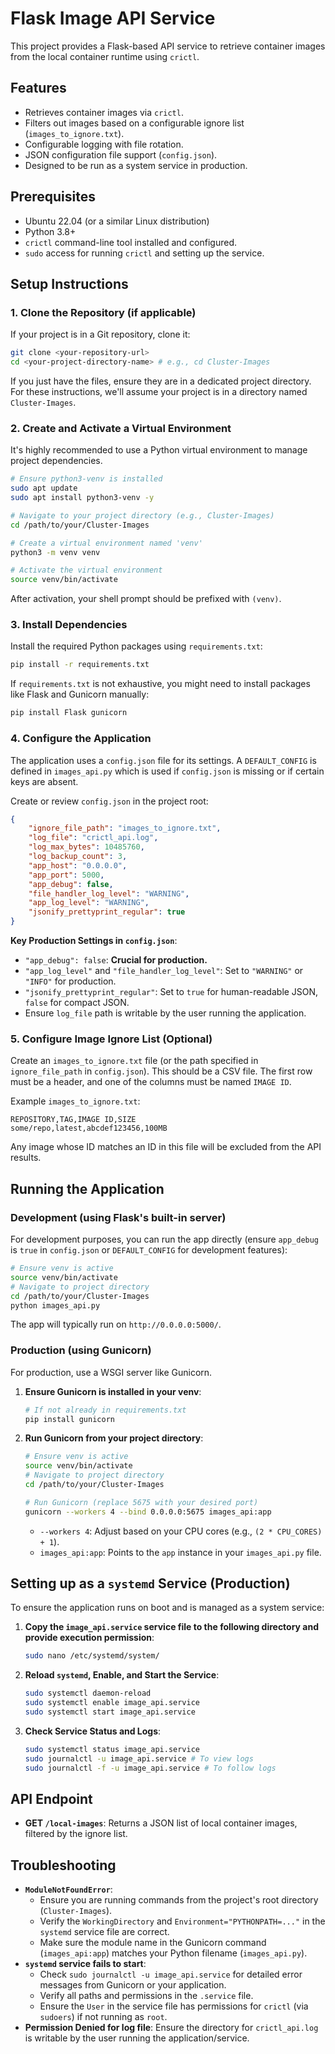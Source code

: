 # Flask Image API Service

This project provides a Flask-based API service to retrieve container images from the local container runtime using `crictl`.

## Features

-   Retrieves container images via `crictl`.
-   Filters out images based on a configurable ignore list (`images_to_ignore.txt`).
-   Configurable logging with file rotation.
-   JSON configuration file support (`config.json`).
-   Designed to be run as a system service in production.

## Prerequisites

-   Ubuntu 22.04 (or a similar Linux distribution)
-   Python 3.8+
-   `crictl` command-line tool installed and configured.
-   `sudo` access for running `crictl` and setting up the service.

## Setup Instructions

### 1. Clone the Repository (if applicable)

If your project is in a Git repository, clone it:
```bash
git clone <your-repository-url>
cd <your-project-directory-name> # e.g., cd Cluster-Images
```
If you just have the files, ensure they are in a dedicated project directory. For these instructions, we'll assume your project is in a directory named `Cluster-Images`.

### 2. Create and Activate a Virtual Environment

It's highly recommended to use a Python virtual environment to manage project dependencies.

```bash
# Ensure python3-venv is installed
sudo apt update
sudo apt install python3-venv -y

# Navigate to your project directory (e.g., Cluster-Images)
cd /path/to/your/Cluster-Images 

# Create a virtual environment named 'venv'
python3 -m venv venv

# Activate the virtual environment
source venv/bin/activate
```
After activation, your shell prompt should be prefixed with `(venv)`.

### 3. Install Dependencies

Install the required Python packages using `requirements.txt`:
```bash
pip install -r requirements.txt
```
If `requirements.txt` is not exhaustive, you might need to install packages like Flask and Gunicorn manually:
```bash
pip install Flask gunicorn
```

### 4. Configure the Application

The application uses a `config.json` file for its settings. A `DEFAULT_CONFIG` is defined in `images_api.py` which is used if `config.json` is missing or if certain keys are absent.

Create or review `config.json` in the project root:
```json
{
    "ignore_file_path": "images_to_ignore.txt",
    "log_file": "crictl_api.log",
    "log_max_bytes": 10485760,
    "log_backup_count": 3,
    "app_host": "0.0.0.0",
    "app_port": 5000,
    "app_debug": false,
    "file_handler_log_level": "WARNING",
    "app_log_level": "WARNING",
    "jsonify_prettyprint_regular": true
}
```
**Key Production Settings in `config.json`**:
-   `"app_debug": false`: **Crucial for production.**
-   `"app_log_level"` and `"file_handler_log_level"`: Set to `"WARNING"` or `"INFO"` for production.
-   `"jsonify_prettyprint_regular"`: Set to `true` for human-readable JSON, `false` for compact JSON.
-   Ensure `log_file` path is writable by the user running the application.

### 5. Configure Image Ignore List (Optional)

Create an `images_to_ignore.txt` file (or the path specified in `ignore_file_path` in `config.json`). This should be a CSV file. The first row must be a header, and one of the columns must be named `IMAGE ID`.

Example `images_to_ignore.txt`:
```csv
REPOSITORY,TAG,IMAGE ID,SIZE
some/repo,latest,abcdef123456,100MB
```
Any image whose ID matches an ID in this file will be excluded from the API results.


## Running the Application

### Development (using Flask's built-in server)

For development purposes, you can run the app directly (ensure `app_debug` is `true` in `config.json` or `DEFAULT_CONFIG` for development features):
```bash
# Ensure venv is active
source venv/bin/activate
# Navigate to project directory
cd /path/to/your/Cluster-Images
python images_api.py 
```
The app will typically run on `http://0.0.0.0:5000/`.

### Production (using Gunicorn)

For production, use a WSGI server like Gunicorn.

1.  **Ensure Gunicorn is installed in your venv**:
    ```bash
    # If not already in requirements.txt
    pip install gunicorn
    ```
2.  **Run Gunicorn from your project directory**:
    ```bash
    # Ensure venv is active
    source venv/bin/activate
    # Navigate to project directory
    cd /path/to/your/Cluster-Images

    # Run Gunicorn (replace 5675 with your desired port)
    gunicorn --workers 4 --bind 0.0.0.0:5675 images_api:app
    ```
    -   `--workers 4`: Adjust based on your CPU cores (e.g., `(2 * CPU_CORES) + 1`).
    -   `images_api:app`: Points to the `app` instance in your `images_api.py` file.

## Setting up as a `systemd` Service (Production)

To ensure the application runs on boot and is managed as a system service:

1.  **Copy the `image_api.service` service file to the following directory and provide execution permission**:
    ```bash
    sudo nano /etc/systemd/system/
    ```

2.  **Reload `systemd`, Enable, and Start the Service**:
    ```bash
    sudo systemctl daemon-reload
    sudo systemctl enable image_api.service
    sudo systemctl start image_api.service
    ```

3.  **Check Service Status and Logs**:
    ```bash
    sudo systemctl status image_api.service
    sudo journalctl -u image_api.service # To view logs
    sudo journalctl -f -u image_api.service # To follow logs
    ```

## API Endpoint

-   **GET `/local-images`**: Returns a JSON list of local container images, filtered by the ignore list.

## Troubleshooting

-   **`ModuleNotFoundError`**:
    -   Ensure you are running commands from the project's root directory (`Cluster-Images`).
    -   Verify the `WorkingDirectory` and `Environment="PYTHONPATH=..."` in the `systemd` service file are correct.
    -   Make sure the module name in the Gunicorn command (`images_api:app`) matches your Python filename (`images_api.py`).
-   **`systemd` service fails to start**:
    -   Check `sudo journalctl -u image_api.service` for detailed error messages from Gunicorn or your application.
    -   Verify all paths and permissions in the `.service` file.
    -   Ensure the `User` in the service file has permissions for `crictl` (via `sudoers`) if not running as `root`.
-   **Permission Denied for log file**: Ensure the directory for `crictl_api.log` is writable by the user running the application/service. 